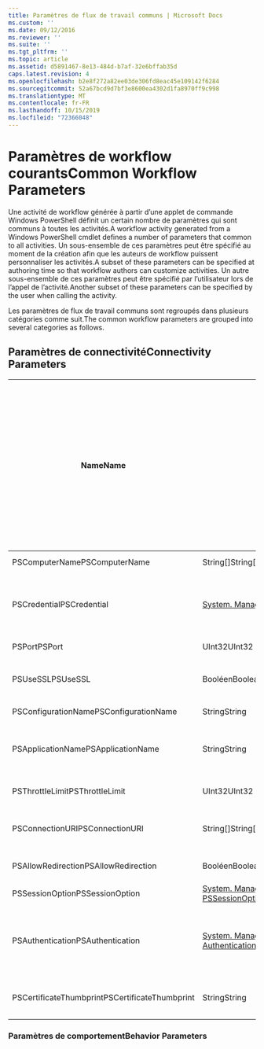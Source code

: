 ```yaml
---
title: Paramètres de flux de travail communs | Microsoft Docs
ms.custom: ''
ms.date: 09/12/2016
ms.reviewer: ''
ms.suite: ''
ms.tgt_pltfrm: ''
ms.topic: article
ms.assetid: d5891467-8e13-484d-b7af-32e6bffab35d
caps.latest.revision: 4
ms.openlocfilehash: b2e8f272a82ee03de306fd8eac45e109142f6284
ms.sourcegitcommit: 52a67bcd9d7bf3e8600ea4302d1fa8970ff9c998
ms.translationtype: MT
ms.contentlocale: fr-FR
ms.lasthandoff: 10/15/2019
ms.locfileid: "72366048"
---
```

# <a name="common-workflow-parameters"></a><span data-ttu-id="2f55d-102">Paramètres de workflow courants</span><span class="sxs-lookup"><span data-stu-id="2f55d-102">Common Workflow Parameters</span></span>

<span data-ttu-id="2f55d-103">Une activité de workflow générée à partir d’une applet de commande Windows PowerShell définit un certain nombre de paramètres qui sont communs à toutes les activités.</span><span class="sxs-lookup"><span data-stu-id="2f55d-103">A workflow activity generated from a Windows PowerShell cmdlet  defines a number of parameters that common to all activities.</span></span> <span data-ttu-id="2f55d-104">Un sous-ensemble de ces paramètres peut être spécifié au moment de la création afin que les auteurs de workflow puissent personnaliser les activités.</span><span class="sxs-lookup"><span data-stu-id="2f55d-104">A subset of these parameters can be specified at authoring time so that workflow authors can customize activities.</span></span> <span data-ttu-id="2f55d-105">Un autre sous-ensemble de ces paramètres peut être spécifié par l’utilisateur lors de l’appel de l’activité.</span><span class="sxs-lookup"><span data-stu-id="2f55d-105">Another subset of these parameters can be specified by the user when calling the activity.</span></span>

<span data-ttu-id="2f55d-106">Les paramètres de flux de travail communs sont regroupés dans plusieurs catégories comme suit.</span><span class="sxs-lookup"><span data-stu-id="2f55d-106">The common workflow parameters are grouped into several categories as follows.</span></span>

## <a name="connectivity-parameters"></a><span data-ttu-id="2f55d-107">Paramètres de connectivité</span><span class="sxs-lookup"><span data-stu-id="2f55d-107">Connectivity Parameters</span></span>

|<span data-ttu-id="2f55d-108">Name</span><span class="sxs-lookup"><span data-stu-id="2f55d-108">Name</span></span>|<span data-ttu-id="2f55d-109">Type</span><span class="sxs-lookup"><span data-stu-id="2f55d-109">Type</span></span>|<span data-ttu-id="2f55d-110">Description</span><span class="sxs-lookup"><span data-stu-id="2f55d-110">Description</span></span>|<span data-ttu-id="2f55d-111">Peut être spécifié par l’utilisateur final au moment de l’exécution ?</span><span class="sxs-lookup"><span data-stu-id="2f55d-111">Can be specified by end user at execution time?</span></span>|<span data-ttu-id="2f55d-112">Peut être spécifié par l’auteur du flux de travail au moment de la création ?</span><span class="sxs-lookup"><span data-stu-id="2f55d-112">Can be specified by workflow author at authoring time?</span></span>|<span data-ttu-id="2f55d-113">Peut être spécifié par l’auteur du flux de travail au moment de l’instanciation ?</span><span class="sxs-lookup"><span data-stu-id="2f55d-113">Can be specified by workflow author at instantiation?</span></span>|
|----------|----------|-----------------|-----------------------------------------------------|------------------------------------------------------------|-----------------------------------------------------------|
|<span data-ttu-id="2f55d-114">PSComputerName</span><span class="sxs-lookup"><span data-stu-id="2f55d-114">PSComputerName</span></span>|<span data-ttu-id="2f55d-115">String[]</span><span class="sxs-lookup"><span data-stu-id="2f55d-115">String[]</span></span>|<span data-ttu-id="2f55d-116">Liste des noms d’ordinateurs pour lesquels des travaux doivent être lancés.</span><span class="sxs-lookup"><span data-stu-id="2f55d-116">A list of computer names for which to launch jobs.</span></span>|<span data-ttu-id="2f55d-117">Oui</span><span class="sxs-lookup"><span data-stu-id="2f55d-117">Yes</span></span>|<span data-ttu-id="2f55d-118">Oui</span><span class="sxs-lookup"><span data-stu-id="2f55d-118">Yes</span></span>|<span data-ttu-id="2f55d-119">Oui</span><span class="sxs-lookup"><span data-stu-id="2f55d-119">Yes</span></span>|
|<span data-ttu-id="2f55d-120">PSCredential</span><span class="sxs-lookup"><span data-stu-id="2f55d-120">PSCredential</span></span>|[<span data-ttu-id="2f55d-121">System. Management. Automation. PSCredential</span><span class="sxs-lookup"><span data-stu-id="2f55d-121">System.Management.Automation.PSCredential</span></span>](/dotnet/api/System.Management.Automation.PSCredential)|<span data-ttu-id="2f55d-122">Informations d’identification d’authentification à utiliser pour se connecter aux ordinateurs spécifiés par le paramètre PSComputerName.</span><span class="sxs-lookup"><span data-stu-id="2f55d-122">The authentication credential to use to login to the computers specified by the PSComputerName parameter.</span></span> <span data-ttu-id="2f55d-123">Ce paramètre est valide uniquement si PSComputerName est spécifié.</span><span class="sxs-lookup"><span data-stu-id="2f55d-123">This parameter is valid only if PSComputerName is specified.</span></span>|<span data-ttu-id="2f55d-124">Oui</span><span class="sxs-lookup"><span data-stu-id="2f55d-124">Yes</span></span>|<span data-ttu-id="2f55d-125">Oui</span><span class="sxs-lookup"><span data-stu-id="2f55d-125">Yes</span></span>|<span data-ttu-id="2f55d-126">Oui</span><span class="sxs-lookup"><span data-stu-id="2f55d-126">Yes</span></span>|
|<span data-ttu-id="2f55d-127">PSPort</span><span class="sxs-lookup"><span data-stu-id="2f55d-127">PSPort</span></span>|<span data-ttu-id="2f55d-128">UInt32</span><span class="sxs-lookup"><span data-stu-id="2f55d-128">UInt32</span></span>|<span data-ttu-id="2f55d-129">Port à utiliser pour exécuter le flux de travail.</span><span class="sxs-lookup"><span data-stu-id="2f55d-129">The port to be used to run the workflow.</span></span>|<span data-ttu-id="2f55d-130">Oui</span><span class="sxs-lookup"><span data-stu-id="2f55d-130">Yes</span></span>|<span data-ttu-id="2f55d-131">Oui</span><span class="sxs-lookup"><span data-stu-id="2f55d-131">Yes</span></span>|<span data-ttu-id="2f55d-132">Oui</span><span class="sxs-lookup"><span data-stu-id="2f55d-132">Yes</span></span>|
|<span data-ttu-id="2f55d-133">PSUseSSL</span><span class="sxs-lookup"><span data-stu-id="2f55d-133">PSUseSSL</span></span>|<span data-ttu-id="2f55d-134">Booléen</span><span class="sxs-lookup"><span data-stu-id="2f55d-134">Boolean</span></span>|<span data-ttu-id="2f55d-135">Utilisez le protocole protocole SSL (SSL) pour établir une connexion sécurisée à l’ordinateur distant afin d’exécuter le flux de travail.</span><span class="sxs-lookup"><span data-stu-id="2f55d-135">Use Secure Sockets Layer (SSL) protocol to establish a secure connection to the remote computer to run the workflow.</span></span>|<span data-ttu-id="2f55d-136">Oui</span><span class="sxs-lookup"><span data-stu-id="2f55d-136">Yes</span></span>|<span data-ttu-id="2f55d-137">Oui</span><span class="sxs-lookup"><span data-stu-id="2f55d-137">Yes</span></span>|<span data-ttu-id="2f55d-138">Oui</span><span class="sxs-lookup"><span data-stu-id="2f55d-138">Yes</span></span>|
|<span data-ttu-id="2f55d-139">PSConfigurationName</span><span class="sxs-lookup"><span data-stu-id="2f55d-139">PSConfigurationName</span></span>|<span data-ttu-id="2f55d-140">String</span><span class="sxs-lookup"><span data-stu-id="2f55d-140">String</span></span>|<span data-ttu-id="2f55d-141">Configuration de session utilisée pour exécuter le flux de travail.</span><span class="sxs-lookup"><span data-stu-id="2f55d-141">The session configuration used to run the workflow.</span></span>|<span data-ttu-id="2f55d-142">Oui</span><span class="sxs-lookup"><span data-stu-id="2f55d-142">Yes</span></span>|<span data-ttu-id="2f55d-143">Oui</span><span class="sxs-lookup"><span data-stu-id="2f55d-143">Yes</span></span>|<span data-ttu-id="2f55d-144">Oui</span><span class="sxs-lookup"><span data-stu-id="2f55d-144">Yes</span></span>|
|<span data-ttu-id="2f55d-145">PSApplicationName</span><span class="sxs-lookup"><span data-stu-id="2f55d-145">PSApplicationName</span></span>|<span data-ttu-id="2f55d-146">String</span><span class="sxs-lookup"><span data-stu-id="2f55d-146">String</span></span>|<span data-ttu-id="2f55d-147">Partie nom de l’application de l’URI de connexion pour l’exécution du flux de travail.</span><span class="sxs-lookup"><span data-stu-id="2f55d-147">The application name portion of the connection URI for the workflow execution.</span></span> <span data-ttu-id="2f55d-148">Utilisez ce paramètre uniquement lorsque vous n’utilisez pas le paramètre ConnectionURI.</span><span class="sxs-lookup"><span data-stu-id="2f55d-148">Use this parameter only when you are not using the ConnectionURI parameter.</span></span>|<span data-ttu-id="2f55d-149">Oui</span><span class="sxs-lookup"><span data-stu-id="2f55d-149">Yes</span></span>|<span data-ttu-id="2f55d-150">Oui</span><span class="sxs-lookup"><span data-stu-id="2f55d-150">Yes</span></span>|<span data-ttu-id="2f55d-151">Oui</span><span class="sxs-lookup"><span data-stu-id="2f55d-151">Yes</span></span>|
|<span data-ttu-id="2f55d-152">PSThrottleLimit</span><span class="sxs-lookup"><span data-stu-id="2f55d-152">PSThrottleLimit</span></span>|<span data-ttu-id="2f55d-153">UInt32</span><span class="sxs-lookup"><span data-stu-id="2f55d-153">UInt32</span></span>|<span data-ttu-id="2f55d-154">Nombre maximal de connexions simultanées qui peuvent être établies pour exécuter le flux de travail.</span><span class="sxs-lookup"><span data-stu-id="2f55d-154">The maximum number of concurrent connections that can be established to run the workflow.</span></span>|<span data-ttu-id="2f55d-155">Oui</span><span class="sxs-lookup"><span data-stu-id="2f55d-155">Yes</span></span>|<span data-ttu-id="2f55d-156">TBD</span><span class="sxs-lookup"><span data-stu-id="2f55d-156">TBD</span></span>|<span data-ttu-id="2f55d-157">Oui</span><span class="sxs-lookup"><span data-stu-id="2f55d-157">Yes</span></span>|
|<span data-ttu-id="2f55d-158">PSConnectionURI</span><span class="sxs-lookup"><span data-stu-id="2f55d-158">PSConnectionURI</span></span>|<span data-ttu-id="2f55d-159">String[]</span><span class="sxs-lookup"><span data-stu-id="2f55d-159">String[]</span></span>|<span data-ttu-id="2f55d-160">Tableau d’URI qualifiés complets qui spécifient les points de terminaison pour les sessions interactives utilisées pour exécuter le Workflow.</span><span class="sxs-lookup"><span data-stu-id="2f55d-160">An array of fully-qualified URIs that specify the endpoints for the interactive sessions used to run the workflow.</span></span>|<span data-ttu-id="2f55d-161">Oui</span><span class="sxs-lookup"><span data-stu-id="2f55d-161">Yes</span></span>|<span data-ttu-id="2f55d-162">Oui</span><span class="sxs-lookup"><span data-stu-id="2f55d-162">Yes</span></span>|<span data-ttu-id="2f55d-163">Oui</span><span class="sxs-lookup"><span data-stu-id="2f55d-163">Yes</span></span>|
|<span data-ttu-id="2f55d-164">PSAllowRedirection</span><span class="sxs-lookup"><span data-stu-id="2f55d-164">PSAllowRedirection</span></span>|<span data-ttu-id="2f55d-165">Booléen</span><span class="sxs-lookup"><span data-stu-id="2f55d-165">Boolean</span></span>|<span data-ttu-id="2f55d-166">Spécifie s’il faut autoriser la redirection de cette connexion vers un autre URI pour exécuter le Workflow.</span><span class="sxs-lookup"><span data-stu-id="2f55d-166">Specifies whether to allow redirection of this connection to an alternate URI to run the workflow.</span></span>|<span data-ttu-id="2f55d-167">Oui</span><span class="sxs-lookup"><span data-stu-id="2f55d-167">Yes</span></span>|<span data-ttu-id="2f55d-168">Oui</span><span class="sxs-lookup"><span data-stu-id="2f55d-168">Yes</span></span>|<span data-ttu-id="2f55d-169">Oui</span><span class="sxs-lookup"><span data-stu-id="2f55d-169">Yes</span></span>|
|<span data-ttu-id="2f55d-170">PSSessionOption</span><span class="sxs-lookup"><span data-stu-id="2f55d-170">PSSessionOption</span></span>|[<span data-ttu-id="2f55d-171">System. Management. Automation. Remoting. PSSessionOption</span><span class="sxs-lookup"><span data-stu-id="2f55d-171">System.Management.Automation.Remoting.Pssessionoption</span></span>](/dotnet/api/System.Management.Automation.Remoting.PSSessionOption)|<span data-ttu-id="2f55d-172">Options avancées pour la session utilisée pour exécuter le flux de travail.</span><span class="sxs-lookup"><span data-stu-id="2f55d-172">Advanced options for the session used to run the workflow.</span></span>|<span data-ttu-id="2f55d-173">Oui</span><span class="sxs-lookup"><span data-stu-id="2f55d-173">Yes</span></span>|<span data-ttu-id="2f55d-174">Oui</span><span class="sxs-lookup"><span data-stu-id="2f55d-174">Yes</span></span>|<span data-ttu-id="2f55d-175">Oui</span><span class="sxs-lookup"><span data-stu-id="2f55d-175">Yes</span></span>|
|<span data-ttu-id="2f55d-176">PSAuthentication</span><span class="sxs-lookup"><span data-stu-id="2f55d-176">PSAuthentication</span></span>|[<span data-ttu-id="2f55d-177">System. Management. Automation. instances d’exécution. AuthenticationMechanism</span><span class="sxs-lookup"><span data-stu-id="2f55d-177">System.Management.Automation.Runspaces.Authenticationmechanism</span></span>](/dotnet/api/System.Management.Automation.Runspaces.AuthenticationMechanism)|<span data-ttu-id="2f55d-178">Valeur de l’énumération [System. Management. Automation. instances d’exécution. AuthenticationMechanism](/dotnet/api/System.Management.Automation.Runspaces.AuthenticationMechanism) qui spécifie le mécanisme d’authentification utilisé pour authentifier les informations d’identification de l’utilisateur.</span><span class="sxs-lookup"><span data-stu-id="2f55d-178">A value of the [System.Management.Automation.Runspaces.Authenticationmechanism](/dotnet/api/System.Management.Automation.Runspaces.AuthenticationMechanism) enumeration that specifies the authentication mechanism used to authenticate the user's credentials.</span></span>|<span data-ttu-id="2f55d-179">Oui</span><span class="sxs-lookup"><span data-stu-id="2f55d-179">Yes</span></span>|<span data-ttu-id="2f55d-180">Oui</span><span class="sxs-lookup"><span data-stu-id="2f55d-180">Yes</span></span>|<span data-ttu-id="2f55d-181">Oui</span><span class="sxs-lookup"><span data-stu-id="2f55d-181">Yes</span></span>|
|<span data-ttu-id="2f55d-182">PSCertificateThumbprint</span><span class="sxs-lookup"><span data-stu-id="2f55d-182">PSCertificateThumbprint</span></span>|<span data-ttu-id="2f55d-183">String</span><span class="sxs-lookup"><span data-stu-id="2f55d-183">String</span></span>|<span data-ttu-id="2f55d-184">Le certificat de clé publique numérique (x509) d’un compte d’utilisateur qui a l’autorisation d’exécuter le flux de travail.</span><span class="sxs-lookup"><span data-stu-id="2f55d-184">The digital public key certificate (X509) of a user account that has permission to run the workflow.</span></span>|<span data-ttu-id="2f55d-185">Oui</span><span class="sxs-lookup"><span data-stu-id="2f55d-185">Yes</span></span>|<span data-ttu-id="2f55d-186">Oui</span><span class="sxs-lookup"><span data-stu-id="2f55d-186">Yes</span></span>|<span data-ttu-id="2f55d-187">Oui</span><span class="sxs-lookup"><span data-stu-id="2f55d-187">Yes</span></span>|

### <a name="behavior-parameters"></a><span data-ttu-id="2f55d-188">Paramètres de comportement</span><span class="sxs-lookup"><span data-stu-id="2f55d-188">Behavior Parameters</span></span>